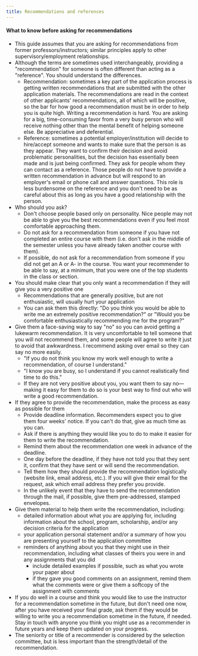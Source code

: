```yaml
---
title: Recommendations and references
---
```

<!--- last updated 2023-02-14 --->

#### What to know before asking for recommendations

- This guide assumes that you are asking for recommendations from former professors/instructors; similar principles apply to other supervisory/employment relationships.
- Although the terms are sometimes used interchangeably, providing a "recommendation" for someone is often different than acting as a "reference". You should understand the differences.
	- Recommendation: sometimes a key part of the application process is getting written recommendations that are submitted with the other application materials. The recommendations are read in the context of other applicants' recommendations, all of which will be positive, so the bar for how good a recommendation must be in order to help you is quite high. Writing a recommendation is hard. You are asking for a big, time-consuming favor from a very busy person who will receive nothing other than the mental benefit of helping someone else. Be appreciative and deferential.
	- Reference: sometimes a potential employer/institution will decide to hire/accept someone and wants to make sure that the person is as they appear. They want to confirm their decision and avoid problematic personalities, but the decision has essentially been made and is just being confirmed. They ask for people whom they can contact as a reference. Those people do not have to provide a written recommendation in advance but will respond to an employer's email or phone call and answer questions. This role is less burdensome on the reference and you don't need to be as careful about this as long as you have a good relationship with the person.
- Who should you ask?
	- Don't choose people based only on personality. Nice people may not be able to give you the best recommendations even if you feel most comfortable approaching them.
	- Do not ask for a recommendation from someone if you have not completed an entire course with them (i.e. don't ask in the middle of the semester unless you have already taken another course with them).
	- If possible, do not ask for a recommendation from someone if you did not get an A or A- in the course. You want your recommender to be able to say, at a minimum, that you were one of the top students in the class or section.
- You should make clear that you only want a recommendation if they will give you a very positive one
	- Recommendations that are generally positive, but are not enthusiastic, will usually hurt your application
	- You can ask them this directly: "Do you think you would be able to write me an extremely positive recommendation?" or "Would you be comfortable enthusiastically recommending me for the program?"
- Give them a face-saving way to say "no" so you can avoid getting a lukewarm recommendation. It is very uncomfortable to tell someone that you will not recommend them, and some people will agree to write it just to avoid that awkwardness. I recommend asking over email so they can say no more easily.
	- "If you do not think you know my work well enough to write a recommendation, of course I understand."
	- "I know you are busy, so I understand if you cannot realistically find time to do this."
	- If they are not very positive about you, you want them to say no—making it easy for them to do so is your best way to find out who will write a good recommendation.
- If they agree to provide the recommendation, make the process as easy as possible for them
	- Provide deadline information. Recommenders expect you to give them four weeks' notice. If you can't do that, give as much time as you can.
	- Ask if there is anything they would like you to do to make it easier for them to write the recommendation.
	- Remind them about the recommendation one week in advance of the deadline.
	- One day before the deadline, if they have not told you that they sent it, confirm that they have sent or will send the recommendation.
	- Tell them how they should provide the recommendation logistically (website link, email address, etc.). If you will give their email for the request, ask which email address they prefer you provide.
	- In the unlikely event that they have to send the recommendation through the mail, if possible, give them pre-addressed, stamped envelopes.
- Give them material to help them write the recommendation, including:
	- detailed information about what you are applying for, including information about the school, program, scholarship, and/or any decision criteria for the application
	- your application personal statement and/or a summary of how you are presenting yourself to the application committee
	- reminders of anything about you that they might use in their recommendation, including what classes of theirs you were in and any assignments that you did
		- include detailed examples if possible, such as what you wrote your paper about
		- if they gave you good comments on an assignment, remind them what the comments were or give them a softcopy of the assignment with comments
- If you do well in a course and think you would like to use the instructor for a recommendation sometime in the future, but don't need one now, after you have received your final grade, ask them if they would be willing to write you a recommendation sometime in the future, if needed. Stay in touch with anyone you think you might use as a recommender in future years and keep them updated on your progress.
- The seniority or title of a recommender is considered by the selection committee, but is less important than the strength/detail of the recommendation.
